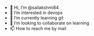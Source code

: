 - 👋 Hi, I’m @sailakshmi84
- 👀 I’m interested in devops
- 🌱 I’m currently learning git
- 💞️ I’m looking to collaborate on learning
- 📫 How to reach me by mail

<!---
sailakshmi84/sailakshmi84 is a ✨ special ✨ repository because its `README.md` (this file) appears on your GitHub profile.
You can click the Preview link to take a look at your changes.
--->
